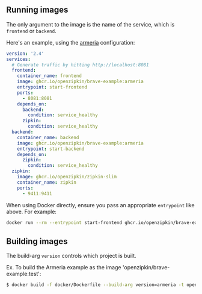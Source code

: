 ## Running images

The only argument to the image is the name of the service, which is `frontend` or `backend`.

Here's an example, using the [armeria](../armeria) configuration:
```yaml
version: '2.4'
services:
  # Generate traffic by hitting http://localhost:8081
  frontend:
    container_name: frontend
    image: ghcr.io/openzipkin/brave-example:armeria
    entrypoint: start-frontend
    ports:
      - 8081:8081
    depends_on:
      backend:
        condition: service_healthy
      zipkin:
        condition: service_healthy
  backend:
    container_name: backend
    image: ghcr.io/openzipkin/brave-example:armeria
    entrypoint: start-backend
    depends_on:
      zipkin:
        condition: service_healthy
  zipkin:
    image: ghcr.io/openzipkin/zipkin-slim
    container_name: zipkin
    ports:
      - 9411:9411
```

When using Docker directly, ensure you pass an appropriate `entrypoint` like above. For example:
```bash
docker run --rm --entrypoint start-frontend ghcr.io/openzipkin/brave-example:armeria
```

## Building images

The build-arg `version` controls which project is built.

Ex. To build the Armeria example as the image 'openzipkin/brave-example:test':
```bash
$ docker build -f docker/Dockerfile --build-arg version=armeria -t openzipkin/brave-example:test .
```
